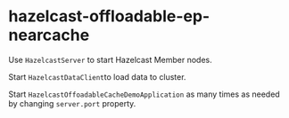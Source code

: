 # hazelcast-offloadable-ep-nearcache

Use `HazelcastServer` to start Hazelcast Member nodes.

Start `HazelcastDataClient`to load data to cluster.

Start `HazelcastOffoadableCacheDemoApplication` as many times as needed by changing `server.port` property.
